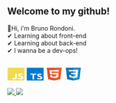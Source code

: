 ## Welcome to my github! 
🔹Hi, i'm Bruno Rondoni.<br>
✔ Learning about front-end<br>
✔ Learning about back-end<br>
✔ I wanna be a dev-ops!<br><br>

<div style="display: inline_block">
  <img align="center" alt="Bruno-Js" height="30" width="40" src="https://raw.githubusercontent.com/devicons/devicon/master/icons/javascript/javascript-plain.svg">
  <img align="center" alt="Bruno-Ts" height="30" width="40" src="https://raw.githubusercontent.com/devicons/devicon/master/icons/typescript/typescript-plain.svg">
  <img align="center" alt="Bruno-HTML" height="30" width="40" src="https://raw.githubusercontent.com/devicons/devicon/master/icons/html5/html5-original.svg">
  <img align="center" alt="Bruno-CSS" height="30" width="40" src="https://raw.githubusercontent.com/devicons/devicon/master/icons/css3/css3-original.svg">
</div><br>

 <div>
  <a href="https://github.com/brunorondoni/BrunoRondoni">
  <img height="180em" src="https://github-readme-stats.vercel.app/api?username=brunorondoni&show_icons=true&theme=dark&include_all_commits=true&count_private=true"/>
  <img height="180em" src="https://github-readme-stats.vercel.app/api/top-langs/?username=brunorondoni&layout=compact&langs_count=7&theme=dark"/>
</div><br>
 
 ##
 
 <!-- ![Snake animation](https://github.com/brunorondoni/brunorondoni/blob/output/github-contribution-grid-snake.svg)


 

